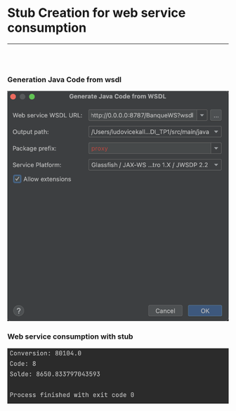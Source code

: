 <h1>Stub Creation for web service consumption</h1>
<hr/><br/><br/>
<h3>Generation Java Code from wsdl</h3>
<img src="screenshots/code_generation_with_wsdl.png"/>
<br/>
<h3>Web service consumption with stub</h3>
<img src="screenshots/web_service_consumption.png"/>